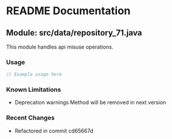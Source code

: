 # README Documentation

## Module: src/data/repository_71.java

This module handles api misuse operations.

### Usage

```java
// Example usage here
```

### Known Limitations

- Deprecation warnings Method will be removed in next version

### Recent Changes

- Refactored in commit cd65667d
